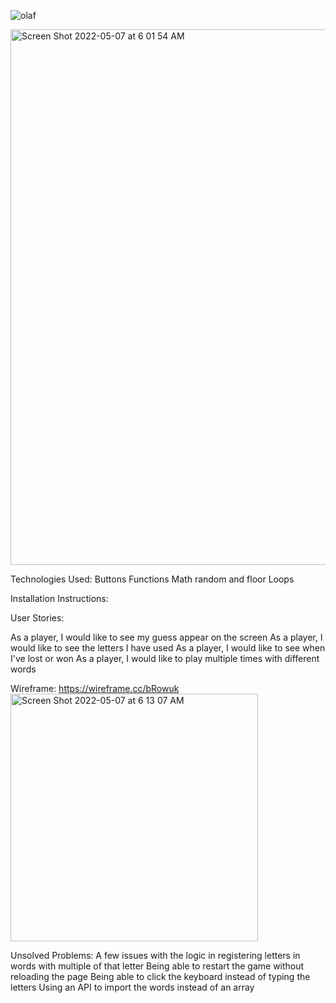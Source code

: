 ![olaf](https://user-images.githubusercontent.com/74693076/167249518-54ded939-e709-44b2-b90c-80fafc9267f4.gif)

<img width="857" alt="Screen Shot 2022-05-07 at 6 01 54 AM" src="https://user-images.githubusercontent.com/74693076/167249490-bbc7c04b-b455-42a9-940f-56f2a3e7024b.png">

Technologies Used:
Buttons
Functions
Math random and floor
Loops

Installation Instructions:

User Stories:

As a player, I would like to see my guess appear on the screen
As a player, I would like to see the letters I have used
As a player, I would like to see when I've lost or won
As a player, I would like to play multiple times with different words

Wireframe:
https://wireframe.cc/bRowuk
<img width="396" alt="Screen Shot 2022-05-07 at 6 13 07 AM" src="https://user-images.githubusercontent.com/74693076/167249905-7e6be7bc-6c93-422a-aa1c-2b3bd711e0b5.png">

Unsolved Problems:
A few issues with the logic in registering letters in words with multiple of that letter
Being able to restart the game without reloading the page
Being able to click the keyboard instead of typing the letters
Using an API to import the words instead of an array
